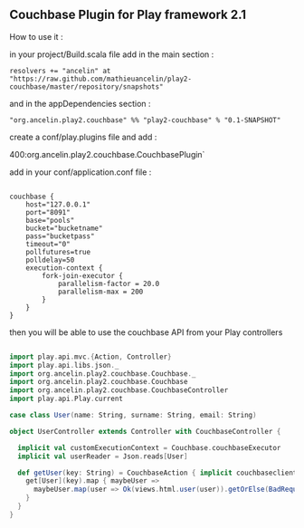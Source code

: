 Couchbase Plugin for Play framework 2.1
---------------------------------------

How to use it :

in your project/Build.scala file add in the main section :

`resolvers += "ancelin" at "https://raw.github.com/mathieuancelin/play2-couchbase/master/repository/snapshots"`

and in the appDependencies section :

`"org.ancelin.play2.couchbase" %% "play2-couchbase" % "0.1-SNAPSHOT"`

create a conf/play.plugins file and add :

400:org.ancelin.play2.couchbase.CouchbasePlugin`

add in your conf/application.conf file :

```

couchbase {
    host="127.0.0.1"
    port="8091"
    base="pools"
    bucket="bucketname"
    pass="bucketpass"
    timeout="0"
    pollfutures=true
    polldelay=50
    execution-context {
        fork-join-executor {
            parallelism-factor = 20.0
            parallelism-max = 200
        }
    }
}

```

then you will be able to use the couchbase API from your Play controllers

```scala

import play.api.mvc.{Action, Controller}
import play.api.libs.json._
import org.ancelin.play2.couchbase.Couchbase._
import org.ancelin.play2.couchbase.Couchbase
import org.ancelin.play2.couchbase.CouchbaseController
import play.api.Play.current

case class User(name: String, surname: String, email: String)

object UserController extends Controller with CouchbaseController {

  implicit val customExecutionContext = Couchbase.couchbaseExecutor
  implicit val userReader = Json.reads[User]

  def getUser(key: String) = CouchbaseAction { implicit couchbaseclient =>
    get[User](key).map { maybeUser =>
      maybeUser.map(user => Ok(views.html.user(user)).getOrElse(BadRequest(s"Unable to find user with key: $key"))
    }
  }
}

```

